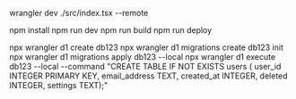 wrangler dev ./src/index.tsx --remote

npm install
npm run dev
npm run build
npm run deploy

npx wrangler d1 create db123
npx wrangler d1 migrations create db123 init
npx wrangler d1 migrations apply db123 --local
npx wrangler d1 execute db123 --local --command "CREATE TABLE IF NOT EXISTS users ( user_id INTEGER PRIMARY KEY, email_address TEXT, created_at INTEGER, deleted INTEGER, settings TEXT);"
